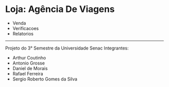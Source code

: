 # Loja: Agência De Viagens
- Venda
- Verificacoes
- Relatorios 
--------------------------------------------
Projeto do 3° Semestre da Universidade Senac
Integrantes:
- Arthur Coutinho
- Antonio Grosse
- Daniel de Morais
- Rafael Ferreira
- Sergio Roberto Gomes da Silva

